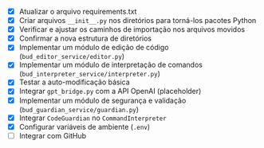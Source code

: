 - [x] Atualizar o arquivo requirements.txt
- [x] Criar arquivos `__init__.py` nos diretórios para torná-los pacotes Python
- [x] Verificar e ajustar os caminhos de importação nos arquivos movidos
- [x] Confirmar a nova estrutura de diretórios
- [x] Implementar um módulo de edição de código (`bud_editor_service/editor.py`)
- [x] Implementar um módulo de interpretação de comandos (`bud_interpreter_service/interpreter.py`)
- [x] Testar a auto-modificação básica
- [x] Integrar `gpt_bridge.py` com a API OpenAI (placeholder)
- [x] Implementar um módulo de segurança e validação (`bud_guardian_service/guardian.py`)
- [x] Integrar `CodeGuardian` no `CommandInterpreter`
- [x] Configurar variáveis de ambiente (`.env`)
- [ ] Integrar com GitHub
